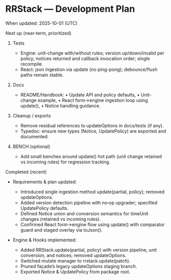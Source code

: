 # RRStack — Development Plan

When updated: 2025-10-01 (UTC)

Next up (near‑term, prioritized)

1. Tests
   - Engine: unit-change with/without rules; version up/down/invalid per policy; notices returned and callback invocation order; single recompile.
   - React: json ingestion via update (no ping-pong); debounce/flush paths remain stable.

2. Docs
   - README/Handbook: • Update API and policy defaults, • Unit-change example, • React form→engine ingestion loop using update(), • Notice handling guidance.

3. Cleanup / exports
   - Remove residual references to updateOptions in docs/tests (if any).
   - Typedoc: ensure new types (Notice, UpdatePolicy) are exported and documented.

4. BENCH (optional)
   - Add small benches around update() hot path (unit change retained vs incoming rules) for regression tracking.

Completed (recent)

- Requirements & plan updated:
  - Introduced single ingestion method update(partial, policy); removed updateOptions.
  - Added version detection pipeline with no‑op upgrader; specified UpdatePolicy defaults.
  - Defined Notice union and conversion semantics for timeUnit changes (retained vs incoming rules).
  - Confirmed React form→engine flow using update() with comparator guard and staged overlay via toJson().

- Engine & Hooks implemented:
  - Added RRStack.update(partial, policy) with version pipeline, unit conversion, and notices; removed updateOptions.
  - Switched mutate manager to rrstack.update(patch).
  - Pruned façade’s legacy updateOptions staging branch.
  - Exported Notice & UpdatePolicy from package root.